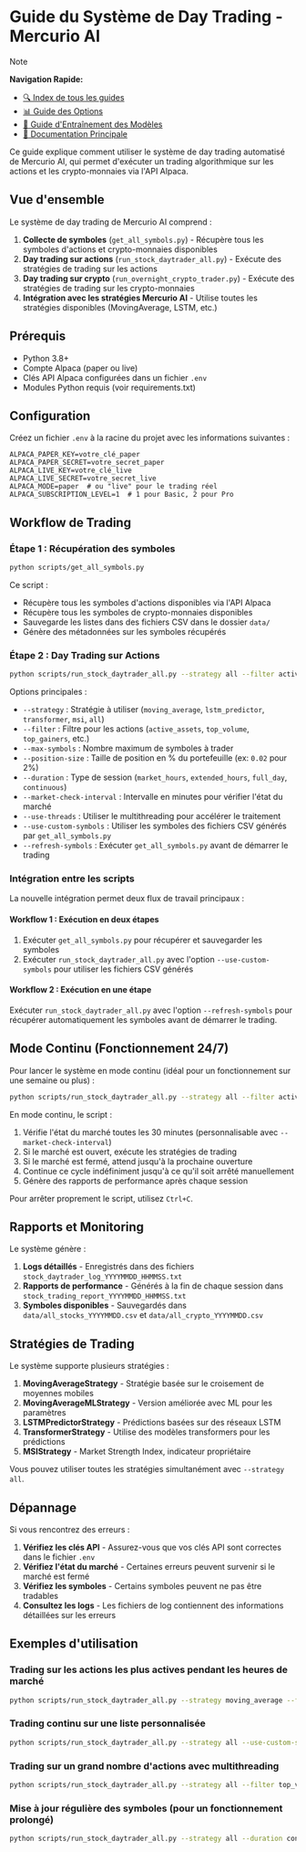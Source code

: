 # Guide du Système de Day Trading - Mercurio AI

> [!NOTE]
> **Navigation Rapide:**
> - [🔍 Index de tous les guides](./GUIDES_INDEX.md)
> - [📊 Guide des Options](./options_trading.md)
> - [🧠 Guide d'Entraînement des Modèles](./model_training_guide.md)
> - [📔 Documentation Principale](./README.md)

Ce guide explique comment utiliser le système de day trading automatisé de Mercurio AI, qui permet d'exécuter un trading algorithmique sur les actions et les crypto-monnaies via l'API Alpaca.

## Vue d'ensemble

Le système de day trading de Mercurio AI comprend :

1. **Collecte de symboles** (`get_all_symbols.py`) - Récupère tous les symboles d'actions et crypto-monnaies disponibles
2. **Day trading sur actions** (`run_stock_daytrader_all.py`) - Exécute des stratégies de trading sur les actions
3. **Day trading sur crypto** (`run_overnight_crypto_trader.py`) - Exécute des stratégies de trading sur les crypto-monnaies
4. **Intégration avec les stratégies Mercurio AI** - Utilise toutes les stratégies disponibles (MovingAverage, LSTM, etc.)

## Prérequis

- Python 3.8+
- Compte Alpaca (paper ou live)
- Clés API Alpaca configurées dans un fichier `.env`
- Modules Python requis (voir requirements.txt)

## Configuration

Créez un fichier `.env` à la racine du projet avec les informations suivantes :

```
ALPACA_PAPER_KEY=votre_clé_paper
ALPACA_PAPER_SECRET=votre_secret_paper
ALPACA_LIVE_KEY=votre_clé_live
ALPACA_LIVE_SECRET=votre_secret_live
ALPACA_MODE=paper  # ou "live" pour le trading réel
ALPACA_SUBSCRIPTION_LEVEL=1  # 1 pour Basic, 2 pour Pro
```

## Workflow de Trading

### Étape 1 : Récupération des symboles

```bash
python scripts/get_all_symbols.py
```

Ce script :
- Récupère tous les symboles d'actions disponibles via l'API Alpaca
- Récupère tous les symboles de crypto-monnaies disponibles
- Sauvegarde les listes dans des fichiers CSV dans le dossier `data/`
- Génère des métadonnées sur les symboles récupérés

### Étape 2 : Day Trading sur Actions

```bash
python scripts/run_stock_daytrader_all.py --strategy all --filter active_assets --max-symbols 20 --duration continuous --use-custom-symbols
```

Options principales :
- `--strategy` : Stratégie à utiliser (`moving_average`, `lstm_predictor`, `transformer`, `msi`, `all`)
- `--filter` : Filtre pour les actions (`active_assets`, `top_volume`, `top_gainers`, etc.)
- `--max-symbols` : Nombre maximum de symboles à trader
- `--position-size` : Taille de position en % du portefeuille (ex: `0.02` pour 2%)
- `--duration` : Type de session (`market_hours`, `extended_hours`, `full_day`, `continuous`)
- `--market-check-interval` : Intervalle en minutes pour vérifier l'état du marché
- `--use-threads` : Utiliser le multithreading pour accélérer le traitement
- `--use-custom-symbols` : Utiliser les symboles des fichiers CSV générés par `get_all_symbols.py`
- `--refresh-symbols` : Exécuter `get_all_symbols.py` avant de démarrer le trading

### Intégration entre les scripts

La nouvelle intégration permet deux flux de travail principaux :

#### Workflow 1 : Exécution en deux étapes

1. Exécuter `get_all_symbols.py` pour récupérer et sauvegarder les symboles
2. Exécuter `run_stock_daytrader_all.py` avec l'option `--use-custom-symbols` pour utiliser les fichiers CSV générés

#### Workflow 2 : Exécution en une étape

Exécuter `run_stock_daytrader_all.py` avec l'option `--refresh-symbols` pour récupérer automatiquement les symboles avant de démarrer le trading.

## Mode Continu (Fonctionnement 24/7)

Pour lancer le système en mode continu (idéal pour un fonctionnement sur une semaine ou plus) :

```bash
python scripts/run_stock_daytrader_all.py --strategy all --filter active_assets --duration continuous --market-check-interval 30 --refresh-symbols
```

En mode continu, le script :
1. Vérifie l'état du marché toutes les 30 minutes (personnalisable avec `--market-check-interval`)
2. Si le marché est ouvert, exécute les stratégies de trading
3. Si le marché est fermé, attend jusqu'à la prochaine ouverture
4. Continue ce cycle indéfiniment jusqu'à ce qu'il soit arrêté manuellement
5. Génère des rapports de performance après chaque session

Pour arrêter proprement le script, utilisez `Ctrl+C`.

## Rapports et Monitoring

Le système génère :

1. **Logs détaillés** - Enregistrés dans des fichiers `stock_daytrader_log_YYYYMMDD_HHMMSS.txt`
2. **Rapports de performance** - Générés à la fin de chaque session dans `stock_trading_report_YYYYMMDD_HHMMSS.txt`
3. **Symboles disponibles** - Sauvegardés dans `data/all_stocks_YYYYMMDD.csv` et `data/all_crypto_YYYYMMDD.csv`

## Stratégies de Trading

Le système supporte plusieurs stratégies :

1. **MovingAverageStrategy** - Stratégie basée sur le croisement de moyennes mobiles
2. **MovingAverageMLStrategy** - Version améliorée avec ML pour les paramètres
3. **LSTMPredictorStrategy** - Prédictions basées sur des réseaux LSTM
4. **TransformerStrategy** - Utilise des modèles transformers pour les prédictions
5. **MSIStrategy** - Market Strength Index, indicateur propriétaire

Vous pouvez utiliser toutes les stratégies simultanément avec `--strategy all`.

## Dépannage

Si vous rencontrez des erreurs :

1. **Vérifiez les clés API** - Assurez-vous que vos clés API sont correctes dans le fichier `.env`
2. **Vérifiez l'état du marché** - Certaines erreurs peuvent survenir si le marché est fermé
3. **Vérifiez les symboles** - Certains symboles peuvent ne pas être tradables
4. **Consultez les logs** - Les fichiers de log contiennent des informations détaillées sur les erreurs

## Exemples d'utilisation

### Trading sur les actions les plus actives pendant les heures de marché
```bash
python scripts/run_stock_daytrader_all.py --strategy moving_average --filter active_assets --duration market_hours
```

### Trading continu sur une liste personnalisée
```bash
python scripts/run_stock_daytrader_all.py --strategy all --use-custom-symbols --duration continuous
```

### Trading sur un grand nombre d'actions avec multithreading
```bash
python scripts/run_stock_daytrader_all.py --strategy all --filter top_volume --max-symbols 50 --use-threads
```

### Mise à jour régulière des symboles (pour un fonctionnement prolongé)
```bash
python scripts/run_stock_daytrader_all.py --strategy all --duration continuous --refresh-symbols --market-check-interval 60
```
